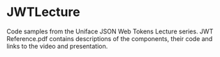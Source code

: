 # JWTLecture
Code samples from the Uniface JSON Web Tokens Lecture series. JWT Reference.pdf contains descriptions of the components, their code and links to the video and presentation.
